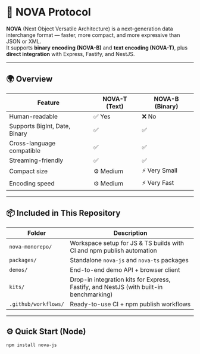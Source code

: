 # 🚀 NOVA Protocol

**NOVA** (Next Object Versatile Architecture) is a next-generation data interchange format — faster, more compact, and more expressive than JSON or XML.  
It supports **binary encoding (NOVA-B)** and **text encoding (NOVA-T)**, plus **direct integration** with Express, Fastify, and NestJS.

---

## 🌍 Overview

| Feature | NOVA-T (Text) | NOVA-B (Binary) |
|----------|---------------|----------------|
| Human-readable | ✅ Yes | ❌ No |
| Supports BigInt, Date, Binary | ✅ | ✅ |
| Cross-language compatible | ✅ | ✅ |
| Streaming-friendly | ✅ | ✅ |
| Compact size | ⚙️ Medium | ⚡ Very Small |
| Encoding speed | ⚙️ Medium | ⚡ Very Fast |

---

## 📦 Included in This Repository

| Folder | Description |
|--------|--------------|
| `nova-monorepo/` | Workspace setup for JS & TS builds with CI and npm publish automation |
| `packages/` | Standalone `nova-js` and `nova-ts` packages |
| `demos/` | End-to-end demo API + browser client |
| `kits/` | Drop-in integration kits for Express, Fastify, and NestJS (with built-in benchmarking) |
| `.github/workflows/` | Ready-to-use CI + npm publish workflows |

---

## ⚙️ Quick Start (Node)

```bash
npm install nova-js

